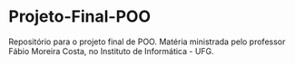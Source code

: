 # Projeto-Final-POO
Repositório para o projeto final de POO. Matéria ministrada pelo professor Fábio Moreira Costa, no Instituto de Informática - UFG.
